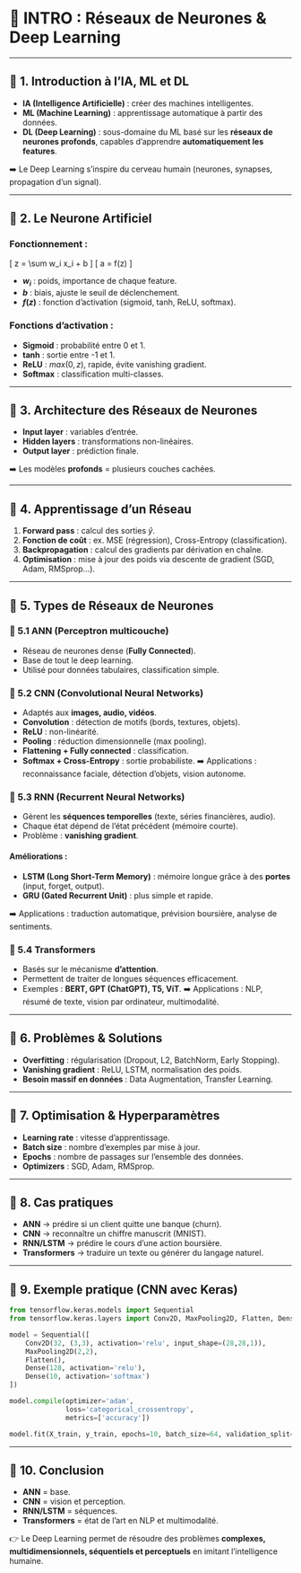 # 🧠 INTRO : Réseaux de Neurones & Deep Learning

---

## 🔹 1. Introduction à l’IA, ML et DL

* **IA (Intelligence Artificielle)** : créer des machines intelligentes.
* **ML (Machine Learning)** : apprentissage automatique à partir des données.
* **DL (Deep Learning)** : sous-domaine du ML basé sur les **réseaux de neurones profonds**, capables d’apprendre **automatiquement les features**.

➡️ Le Deep Learning s’inspire du cerveau humain (neurones, synapses, propagation d’un signal).

---

## 🔹 2. Le Neurone Artificiel

### Fonctionnement :

[
z = \sum w_i x_i + b
]
[
a = f(z)
]

* **$w_i$** : poids, importance de chaque feature.
* **$b$** : biais, ajuste le seuil de déclenchement.
* **$f(z)$** : fonction d’activation (sigmoid, tanh, ReLU, softmax).

### Fonctions d’activation :

* **Sigmoid** : probabilité entre 0 et 1.
* **tanh** : sortie entre -1 et 1.
* **ReLU** : $max(0,z)$, rapide, évite vanishing gradient.
* **Softmax** : classification multi-classes.

---

## 🔹 3. Architecture des Réseaux de Neurones

* **Input layer** : variables d’entrée.
* **Hidden layers** : transformations non-linéaires.
* **Output layer** : prédiction finale.

➡️ Les modèles **profonds** = plusieurs couches cachées.

---

## 🔹 4. Apprentissage d’un Réseau

1. **Forward pass** : calcul des sorties $\hat{y}$.
2. **Fonction de coût** : ex. MSE (régression), Cross-Entropy (classification).
3. **Backpropagation** : calcul des gradients par dérivation en chaîne.
4. **Optimisation** : mise à jour des poids via descente de gradient (SGD, Adam, RMSprop…).

---

## 🔹 5. Types de Réseaux de Neurones

### 🔸 5.1 ANN (Perceptron multicouche)

* Réseau de neurones dense (**Fully Connected**).
* Base de tout le deep learning.
* Utilisé pour données tabulaires, classification simple.

### 🔸 5.2 CNN (Convolutional Neural Networks)

* Adaptés aux **images, audio, vidéos**.
* **Convolution** : détection de motifs (bords, textures, objets).
* **ReLU** : non-linéarité.
* **Pooling** : réduction dimensionnelle (max pooling).
* **Flattening + Fully connected** : classification.
* **Softmax + Cross-Entropy** : sortie probabiliste.
  ➡️ Applications : reconnaissance faciale, détection d’objets, vision autonome.

### 🔸 5.3 RNN (Recurrent Neural Networks)

* Gèrent les **séquences temporelles** (texte, séries financières, audio).
* Chaque état dépend de l’état précédent (mémoire courte).
* Problème : **vanishing gradient**.

#### Améliorations :

* **LSTM (Long Short-Term Memory)** : mémoire longue grâce à des **portes** (input, forget, output).
* **GRU (Gated Recurrent Unit)** : plus simple et rapide.

➡️ Applications : traduction automatique, prévision boursière, analyse de sentiments.

### 🔸 5.4 Transformers

* Basés sur le mécanisme **d’attention**.
* Permettent de traiter de longues séquences efficacement.
* Exemples : **BERT, GPT (ChatGPT), T5, ViT**.
  ➡️ Applications : NLP, résumé de texte, vision par ordinateur, multimodalité.

---

## 🔹 6. Problèmes & Solutions

* **Overfitting** : régularisation (Dropout, L2, BatchNorm, Early Stopping).
* **Vanishing gradient** : ReLU, LSTM, normalisation des poids.
* **Besoin massif en données** : Data Augmentation, Transfer Learning.

---

## 🔹 7. Optimisation & Hyperparamètres

* **Learning rate** : vitesse d’apprentissage.
* **Batch size** : nombre d’exemples par mise à jour.
* **Epochs** : nombre de passages sur l’ensemble des données.
* **Optimizers** : SGD, Adam, RMSprop.

---

## 🔹 8. Cas pratiques

* **ANN** → prédire si un client quitte une banque (churn).
* **CNN** → reconnaître un chiffre manuscrit (MNIST).
* **RNN/LSTM** → prédire le cours d’une action boursière.
* **Transformers** → traduire un texte ou générer du langage naturel.

---

## 🔹 9. Exemple pratique (CNN avec Keras)

```python
from tensorflow.keras.models import Sequential
from tensorflow.keras.layers import Conv2D, MaxPooling2D, Flatten, Dense

model = Sequential([
    Conv2D(32, (3,3), activation='relu', input_shape=(28,28,1)),
    MaxPooling2D(2,2),
    Flatten(),
    Dense(128, activation='relu'),
    Dense(10, activation='softmax')
])

model.compile(optimizer='adam',
              loss='categorical_crossentropy',
              metrics=['accuracy'])

model.fit(X_train, y_train, epochs=10, batch_size=64, validation_split=0.2)
```

---

## 🔹 10. Conclusion

* **ANN** = base.
* **CNN** = vision et perception.
* **RNN/LSTM** = séquences.
* **Transformers** = état de l’art en NLP et multimodalité.

👉 Le Deep Learning permet de résoudre des problèmes **complexes, multidimensionnels, séquentiels et perceptuels** en imitant l’intelligence humaine.

